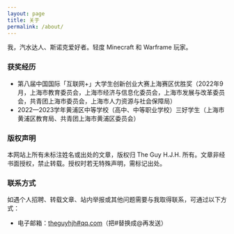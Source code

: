 ```yaml
---
layout: page
title: 关于
permalink: /about/
---
```


我，汽水达人、斯诺克爱好者。轻度 Minecraft 和 Warframe 玩家。                    

### 获奖经历            
+ 第八届中国国际「互联网+」大学生创新创业大赛上海赛区优胜奖（2022年9月，上海市教育委员会，上海市经济与信息化委员会，上海市发展与改革委员会，共青团上海市委员会，上海市人力资源与社会保障局）          
+ 2022—2023学年黄浦区中等学校（高中、中等职业学校）三好学生（上海市黄浦区教育局、共青团上海市黄浦区委员会）        

### 版权声明            
本网站上所有未标注姓名或出处的文章，版权归 The Guy H.J.H. 所有。文章非经书面授权，禁止转载。授权时若无特殊声明，需标记出处。      

### 联系方式        
如遇个人招聘、转载文章、站内举报或其他问题需要与我取得联系，可通过以下方式：          
+ 电子邮箱：[theguyhjh#qq.com](mailto:theguyhjh@qq.com])（把#替换成@再发送）      